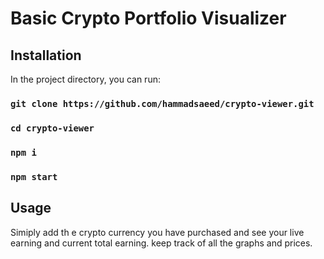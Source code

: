 # Basic Crypto Portfolio Visualizer

## Installation

In the project directory, you can run:

### `git clone https://github.com/hammadsaeed/crypto-viewer.git`

### `cd crypto-viewer`

### `npm i`

### `npm start`

## Usage

Simiply add th e crypto currency you have purchased and see your live earning and current total earning. keep track of all the graphs and prices.

